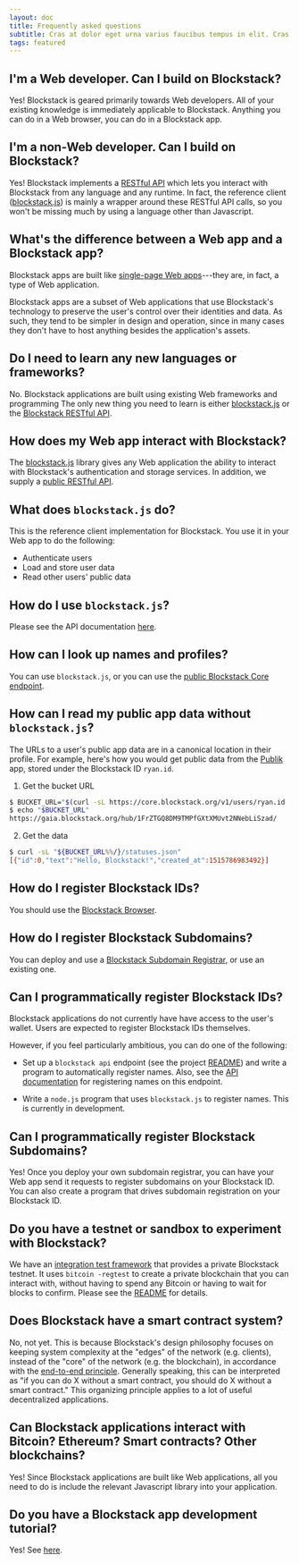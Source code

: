 ```yaml
---
layout: doc
title: Frequently asked questions
subtitle: Cras at dolor eget urna varius faucibus tempus in elit. Cras a dui imperdiet, tempus metus quis, pharetra turpis.
tags: featured
---
```




## I'm a Web developer.  Can I build on Blockstack?

Yes!  Blockstack is geared primarily towards Web developers.  All of your
existing knowledge is immediately applicable to Blockstack.  Anything you can do
in a Web browser, you can do in a Blockstack app.

## I'm a non-Web developer.  Can I build on Blockstack?

Yes!  Blockstack implements a [RESTful API](https://core.blockstack.org) which
lets you interact with Blockstack from any language and any runtime.  In fact,
the reference client
([blockstack.js](https://github.com/blockstack/blockstack.js)) is mainly a
wrapper around these RESTful API calls, so you won't be missing much by using a
language other than Javascript.

## What's the difference between a Web app and a Blockstack app?

Blockstack apps are built like [single-page Web
apps](https://en.wikipedia.org/wiki/Single-page_application)---they are, in
fact, a type of Web application.

Blockstack apps are a subset of Web applications that use Blockstack's
technology to preserve the user's control over their identities and data.
As such, they tend to be simpler
in design and operation, since in many cases they don't have to host anything
besides the application's assets.

## Do I need to learn any new languages or frameworks?

No.  Blockstack applications are built using existing Web frameworks and programming
The only new thing you need to learn is either [blockstack.js](https://github.com/blockstack/blockstack.js) or
the [Blockstack RESTful API](https://core.blockstack.org).

## How does my Web app interact with Blockstack?

The [blockstack.js](https://github.com/blockstack/blockstack.js) library gives
any Web application the ability to interact with Blockstack's authentication and
storage services.  In addition, we supply a [public RESTful API](https://core.blockstack.org).

## What does `blockstack.js` do?

This is the reference client implementation for Blockstack.  You use it in your
Web app to do the following:

* Authenticate users
* Load and store user data
* Read other users' public data

## How do I use `blockstack.js`?

Please see the API documentation [here](https://github.com/blockstack/blockstack.js).

## How can I look up names and profiles?

You can use `blockstack.js`, or you can use the [public Blockstack Core
endpoint](https://core.blockstack.org).

## How can I read my public app data without `blockstack.js`?

The URLs to a user's public app data are in a canonical location in their
profile.  For example, here's how you would get public data from the
[Publik](https://publik.ykliao.com) app, stored under the Blockstack ID `ryan.id`.

1. Get the bucket URL
```bash
$ BUCKET_URL="$(curl -sL https://core.blockstack.org/v1/users/ryan.id | jq -r '."ryan.id"["profile"]["apps"]["http://publik.ykliao.com"]')"
$ echo "$BUCKET_URL"
https://gaia.blockstack.org/hub/1FrZTGQ8DM9TMPfGXtXMUvt2NNebLiSzad/
```

2. Get the data
```bash
$ curl -sL "${BUCKET_URL%%/}/statuses.json"
[{"id":0,"text":"Hello, Blockstack!","created_at":1515786983492}]
```

## How do I register Blockstack IDs?

You should use the [Blockstack Browser](https://github.com/blockstack/blockstack-browser).

## How do I register Blockstack Subdomains?

You can deploy and use a [Blockstack Subdomain Registrar](subdomains.md), or
use an existing one.

## Can I programmatically register Blockstack IDs?

Blockstack applications do not currently have
have access to the user's wallet.  Users are expected to
register Blockstack IDs themselves.

However, if you feel particularly ambitious, you can do one of the following:

* Set up a `blockstack api` endpoint (see the project [README](../README.md)) and write a
  program to automatically register names.  Also, see the [API
documentation](https://blockstack.github.io/blockstack-core/#managing-names-register-a-name)
for registering names on this endpoint.

* Write a `node.js` program that uses `blockstack.js` to register
  names.  This is currently in development.

## Can I programmatically register Blockstack Subdomains?

Yes!  Once you deploy your own subdomain registrar, you can have your Web app
send it requests to register subdomains on your Blockstack ID.  You can also
create a program that drives subdomain registration on your Blockstack ID.

## Do you have a testnet or sandbox to experiment with Blockstack?

We have an [integration test framework](../integration_tests) that provides a
private Blockstack testnet.  It uses `bitcoin -regtest` to create a private
blockchain that you can interact with, without having to spend any Bitcoin or
having to wait for blocks to confirm.  Please see the
[README](../integration_tests/README.md) for details.

## Does Blockstack have a smart contract system?

No, not yet.  This is because
Blockstack's design philosophy focuses on keeping system complexity at the
"edges" of the network (e.g. clients), instead of the "core" of the network (e.g.
the blockchain), in accordance with the [end-to-end
principle](https://en.wikipedia.org/wiki/End-to-end_principle).
Generally speaking, this can be interpreted as "if you can do X without
a smart contract, you should do X without a smart contract."  This organizing
principle applies to a lot of useful decentralized applications.

## Can Blockstack applications interact with Bitcoin? Ethereum? Smart contracts? Other blockchains?

Yes!  Since Blockstack applications are built like Web applications, all you need to do is include the
relevant Javascript library into your application.

## Do you have a Blockstack app development tutorial?

Yes!  See [here](https://blockstack.org/tutorials).
